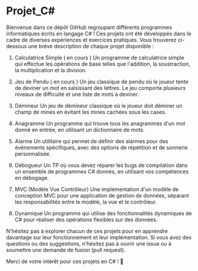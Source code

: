 # Projet_C#
Bienvenue dans ce dépôt GitHub regroupant différents programmes informatiques écrits en langage C# ! Ces projets ont été développés dans le cadre de diverses expériences et exercices pratiques. Vous trouverez ci-dessous une brève description de chaque projet disponible :

1. Calculatrice Simple ( en cours )
Un programme de calculatrice simple qui effectue les opérations de base telles que l'addition, la soustraction, la multiplication et la division.

2. Jeu de Pendu ( en cours )
Un jeu classique de pendu où le joueur tente de deviner un mot en saisissant des lettres. Le jeu comporte plusieurs niveaux de difficulté et une liste de mots à deviner.

3. Démineur
Un jeu de démineur classique où le joueur doit déminer un champ de mines en évitant les mines cachées sous les cases.

4. Anagramme
Un programme qui trouve tous les anagrammes d'un mot donné en entrée, en utilisant un dictionnaire de mots.

5. Alarme
Un utilitaire qui permet de définir des alarmes pour des événements spécifiques, avec des options de répétition et de sonnerie personnalisée.

6. Débogueur
Un TP où vous devez réparer les bugs de compilation dans un ensemble de programmes C# donnés, en utilisant vos compétences en débogage.

7. MVC (Modèle Vue Contrôleur)
Une implémentation d'un modèle de conception MVC pour une application de gestion de données, séparant les responsabilités entre le modèle, la vue et le contrôleur.

8. Dynamique
Un programme qui utilise des fonctionnalités dynamiques de C# pour réaliser des opérations flexibles sur des données.

N'hésitez pas à explorer chacun de ces projets pour en apprendre davantage sur leur fonctionnement et leur implémentation. Si vous avez des questions ou des suggestions, n'hésitez pas à ouvrir une issue ou à soumettre une demande de fusion (pull request).

Merci de votre intérêt pour ces projets en C# ! 🚀
